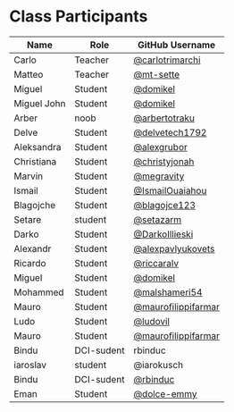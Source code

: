 # Class Participants

| Name | Role | GitHub Username |
|-----|----|--------|
| Carlo | Teacher | [@carlotrimarchi](https://github.com/carlotrimarchi)|
| Matteo | Teacher | [@mt-sette](https://github.com/mt-sette)|
| Miguel | Student | [@domikel](https://github.com/Domikel)|
| Miguel John| Student | [@domikel](https://github.com/Domikel)|
| Arber | noob | [@arbertotraku](https://github.com/ArberTotraku)|
| Delve | Student | [@delvetech1792](https://github.com/delvetech1792) |
| Aleksandra | Student | [@alexgrubor](http://github.com/alexgrubor) |
| Christiana | Student | [@christyjonah](https://github.com/Christyjonah) |
| Marvin | Student | [@megravity](https://github.com/megravity)|
| Ismail | Student | [@IsmailOuaiahou](https://github.com/IsmailOuaiahou)
| Blagojche | Student | [@blagojce123](https://github.com/blagojce123)|
| Setare | student | [@setazarm](https://github.com/setazarm)|
| Darko | Student | [@DarkoIllieski](https://github.com/DarkoIllieski)|
| Alexandr | Student | [@alexpavlyukovets](https://github.com/alexpavlyukovets) |
| Ricardo | Student | [@riccaralv](https://github.com/riccaralv)|
| Miguel | Student | [@domikel](https://github.com/domikel)|
| Mohammed| Student | [@malshameri54](https://github.com/Mohammedalshameri/)|
| Mauro | Student | [@maurofilippifarmar](https://github.com/maurofilippifarmar)|
| Ludo  | Student | [@ludovil](https://github.com/Ludovil)|
| Mauro | Student | [@maurofilippifarmar](https://github.com/maurofilippifarmar)|
| Bindu |DCI-sudent |rbinduc|
| iaroslav | student| @iarokusch| 
| Bindu |DCI-sudent | [@rbinduc](https://github.com/rbinduc)|
| Eman | Student | [@dolce-emmy](https://github.com/dolce-emmy/)|
